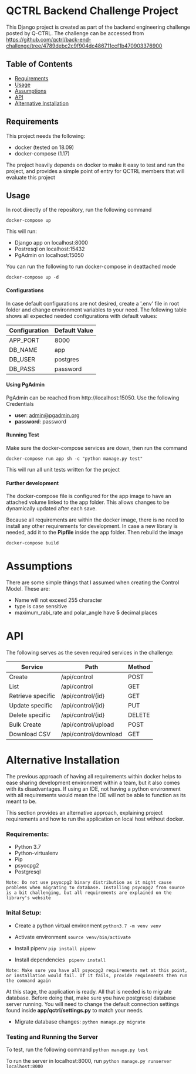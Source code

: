 # QCTRL Backend Challenge Project

This Django project is created as part of the backend engineering challenge posted by Q-CTRL. The challenge can be accessed from https://github.com/qctrl/back-end-challenge/tree/4789debc2c9f904dc486711ccf1b470903376900

## Table of Contents

- [Requirements](#Requirements)
- [Usage](#Usage)
- [Assumptions](#Assumptions)
- [API](#API)
- [Alternative Installation](#alternative-installation)


## Requirements
This project needs the following:

* docker (tested on 18.09)
* docker-compose (1.17)

The project heavily depends on docker to make it easy to test and run the project, and provides a simple point of entry for QCTRL members that will evaluate this project

## Usage 
In root directly of the repository, run the following command

`
docker-compose up
`

This will run:
- Django app on localhost:8000
- Postresql on localhost:15432
- PgAdmin on localhost:15050

You can run the following to run docker-compose in deattached mode

`
docker-compose up -d
`

#### Configurations
In case default configurations are not desired, create a '.env' file in root folder and change environment variables to your need. The following table shows all expected needed configurations with default values:

| Configuration | Default Value |
|-------------- |---------------|
| APP_PORT      | 8000          |
| DB_NAME       | app           |
| DB_USER       | postgres      |
| DB_PASS       | password      |

#### Using PgAdmin
PgAdmin can be reached from http://localhost:15050. Use the following Credentials
* **user**: admin@pgadmin.org
* **password**: password

#### Running Test
Make sure the docker-compose services are down, then run the command

`
docker-compose run app sh -c "python manage.py test"
`

This will run all unit tests written for the project


#### Further development
The docker-compose file is configured for the app image to have an attached volume linked to the app folder. This allows changes to be dynamically updated after each save.

Because all requirements are within the docker image, there is no need to install any other requirements for development. In case a new library is needed, add it to the **Pipfile** inside the app folder. Then rebuild the image

`
docker-compose build
`

# Assumptions
There are some simple things that I assumed when creating the Control Model. These are:
- Name will not exceed 255 character
- type is case sensitive
- maximum_rabi_rate and polar_angle have **5** decimal places

# API
The following serves as the seven required services in the challenge:

| Service           | Path                  | Method  |
|-------------------|-----------------------|---------|
| Create            | /api/control          | POST    |
| List              | /api/control          | GET     |
| Retrieve specific | /api/control/{id}     | GET     |
| Update specific   | /api/control/{id}     | PUT     |
| Delete specific   | /api/control/{id}     | DELETE  |
| Bulk Create       | /api/control/upload   | POST    |
| Download CSV      | /api/control/download | GET     |


# Alternative Installation
The previous approach of having all requirements within docker helps to ease sharing development environment within a team, but it also comes with its disadvantages. If using an IDE, not having a python environment with all requirements would mean the IDE will not be able to function as its meant to be. 

This section provides an alternative approach, explaining project requirements and how to run the application on local host without docker.

### Requirements:
* Python 3.7
* Python-virtualenv
* Pip
* psyocpg2
* Postgresql

`
Note: Do not use psyocpg2 binary distribution as it might cause problems when migrating to database. Installing psycopg2 from source is a bit challenging, but all requirements are explained on the library's website
`

### Inital Setup:

- Create a python virtual environment
`
python3.7 -m venv venv
`

- Activate environment
`
source venv/bin/activate
`
- Install pipenv
`
pip install pipenv
`
- Install dependencies
`
pipenv install`

`Note: Make sure you have all psyocpg2 requirements met at this point, or installation would fail. If it fails, provide requiements then run the command again`


At this stage, the application is ready. All that is needed is to migrate database. Before doing that, make sure you have postgresql database server running. You will need to change the default connection settings found inside **app/qctrl/settings.py** to match your needs.

- Migrate database changes:
`
python manage.py migrate
`

### Testing and Running the Server

To test, run the following command
`
python manage.py test
`

To run the server in localhost:8000, run
`
python manage.py runserver localhost:8000
`


